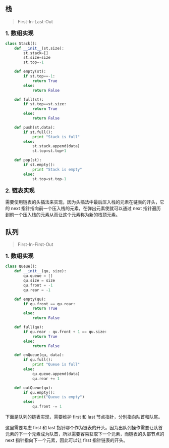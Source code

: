 ## 栈

> First-In-Last-Out

<font size=4> **1. 数组实现** </font></br>

```python
class Stack():
    def __init__(st,size):
        st.stack=[]
        st.size=size
        st.top=-1

    def empty(st):
        if st.top==-1:
            return True
        else:
            return False

    def full(st):
        if st.top==st.size:
            return True
        else:
            return False

    def push(st,data):
        if st.full():
            print "Stack is full"
        else:
            st.stack.append(data)
            st.top=st.top+1

    def pop(st):
        if st.empty():
            print "Stack is empty"
        else:
            st.top=st.top-1
```

<font size=4> **2. 链表实现** </font></br>

需要使用链表的头插法来实现，因为头插法中最后压入栈的元素在链表的开头，它的 next 指针指向前一个压入栈的元素，在弹出元素使就可以通过 next 指针遍历到前一个压入栈的元素从而让这个元素称为新的栈顶元素。


## 队列

> First-In-First-Out

<font size=4> **1. 数组实现** </font></br>

```python
class Queue():
    def __init__(qu, size):
        qu.queue = []
        qu.size = size
        qu.front = -1
        qu.rear = -1

    def empty(qu):
        if qu.front == qu.rear:
            return True
        else:
            return False

    def full(qu):
        if qu.rear - qu.front + 1 == qu.size:
            return True
        else:
            return False

    def enQueue(qu, data):
        if qu.full():
            print "Queue is full"
        else:
            qu.queue.append(data)
            qu.rear += 1

    def outQueue(qu):
        if qu.empty():
            print("Queue is empty")
        else:
            qu.front -= 1
```

下面是队列的链表实现，需要维护 first 和 last 节点指针，分别指向队首和队尾。

这里需要考虑 first 和 last 指针哪个作为链表的开头。因为出队列操作需要让队首元素的下一个元素成为队首，所以需要容易获取下一个元素，而链表的头部节点的 next 指针指向下一个元素，因此可以让 first 指针链表的开头。

